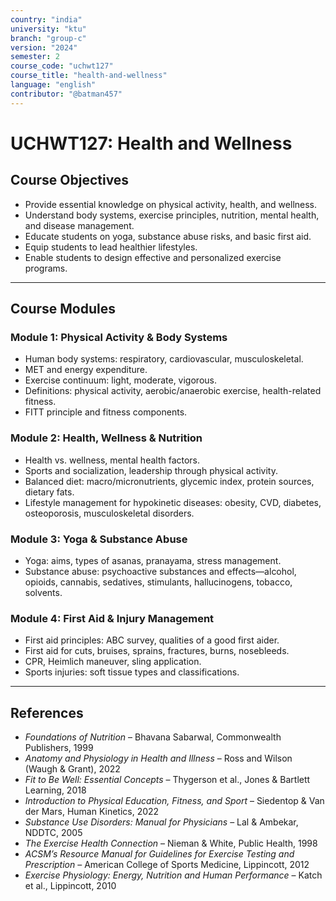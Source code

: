 ```yaml
---
country: "india"
university: "ktu"
branch: "group-c"
version: "2024"
semester: 2
course_code: "uchwt127"
course_title: "health-and-wellness"
language: "english"
contributor: "@batman457"
---
```


# UCHWT127: Health and Wellness

## Course Objectives

- Provide essential knowledge on physical activity, health, and wellness.
- Understand body systems, exercise principles, nutrition, mental health, and disease management.
- Educate students on yoga, substance abuse risks, and basic first aid.
- Equip students to lead healthier lifestyles.
- Enable students to design effective and personalized exercise programs.

---

## Course Modules

### Module 1: Physical Activity & Body Systems

- Human body systems: respiratory, cardiovascular, musculoskeletal.
- MET and energy expenditure.
- Exercise continuum: light, moderate, vigorous.
- Definitions: physical activity, aerobic/anaerobic exercise, health-related fitness.
- FITT principle and fitness components.

### Module 2: Health, Wellness & Nutrition

- Health vs. wellness, mental health factors.
- Sports and socialization, leadership through physical activity.
- Balanced diet: macro/micronutrients, glycemic index, protein sources, dietary fats.
- Lifestyle management for hypokinetic diseases: obesity, CVD, diabetes, osteoporosis, musculoskeletal disorders.

### Module 3: Yoga & Substance Abuse

- Yoga: aims, types of asanas, pranayama, stress management.
- Substance abuse: psychoactive substances and effects—alcohol, opioids, cannabis, sedatives, stimulants, hallucinogens, tobacco, solvents.

### Module 4: First Aid & Injury Management

- First aid principles: ABC survey, qualities of a good first aider.
- First aid for cuts, bruises, sprains, fractures, burns, nosebleeds.
- CPR, Heimlich maneuver, sling application.
- Sports injuries: soft tissue types and classifications.

---

## References

- *Foundations of Nutrition* – Bhavana Sabarwal, Commonwealth Publishers, 1999  
- *Anatomy and Physiology in Health and Illness* – Ross and Wilson (Waugh & Grant), 2022  
- *Fit to Be Well: Essential Concepts* – Thygerson et al., Jones & Bartlett Learning, 2018  
- *Introduction to Physical Education, Fitness, and Sport* – Siedentop & Van der Mars, Human Kinetics, 2022  
- *Substance Use Disorders: Manual for Physicians* – Lal & Ambekar, NDDTC, 2005  
- *The Exercise Health Connection* – Nieman & White, Public Health, 1998  
- *ACSM’s Resource Manual for Guidelines for Exercise Testing and Prescription* – American College of Sports Medicine, Lippincott, 2012  
- *Exercise Physiology: Energy, Nutrition and Human Performance* – Katch et al., Lippincott, 2010  
